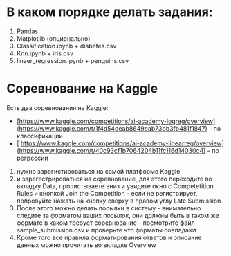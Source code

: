 # В каком порядке делать задания:
1. Pandas
2. Matplotlib (опционально)
3. Classification.ipynb + diabetes.csv
4. Knn.ipynb + iris.csv
5. linaer_regression.ipynb + penguins.csv


# Соревнование на Kaggle

Есть два соревнования на Kaggle:
* [https://www.kaggle.com/competitions/ai-academy-logreg/overview](https://www.kaggle.com/t/1f4d54deab8649eab73bb3fb481f1847) - по классификации
* [ https://www.kaggle.com/competitions/ai-academy-linearreg/overview](https://www.kaggle.com/t/40c93cf1b7064204b11fc116d14030c4) - по регрессии

1. нужно зарегистироваться на самой платформе Kaggle
2. и зарегестрироваться на соревнование, для этого переходите во вкладку Data, пролистываете вниз и увидите окно с Competetition Rules и кнопкой Join the Competition - если не регистрирует, попробуйте нажать на кнопку сверху в правом углу Late Submission
3. После этого можно делать посылки в систему - внимательно следите за форматом ваших посылок, они должны быть в таком же формате в каком требует соревнование - посмотрите файл sample_submission.csv и проверьте что форматы совпадают
4. Кроме того все правила форматирования ответов и описание данных можно прочитать во вкладке Overview
